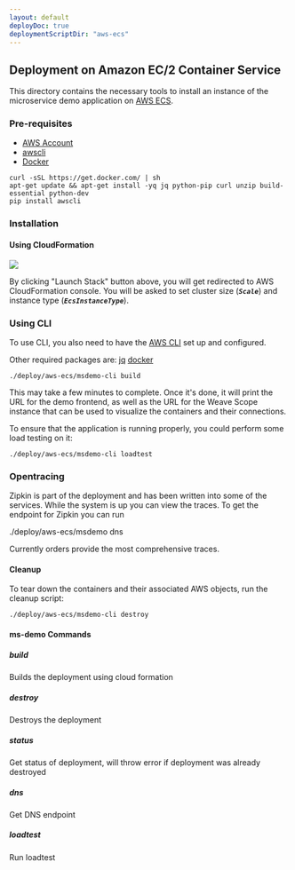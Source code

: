 ```yaml
---
layout: default
deployDoc: true
deploymentScriptDir: "aws-ecs"
---
```


## Deployment on Amazon EC/2 Container Service

This directory contains the necessary tools to install an instance of the microservice demo application on [AWS ECS](http://docs.aws.amazon.com/AmazonECS/latest/developerguide/Welcome.html).

### Pre-requisites
* [AWS Account](https://aws.amazon.com/)
* [awscli](http://docs.aws.amazon.com/cli/latest/userguide/installing.html)
* [Docker](https://www.docker.com/products/overview)

<!-- deploy-doc require-env AWS_ACCESS_KEY_ID AWS_SECRET_ACCESS_KEY AWS_DEFAULT_REGION -->
<!-- deploy-doc-start pre-install -->

    curl -sSL https://get.docker.com/ | sh
    apt-get update && apt-get install -yq jq python-pip curl unzip build-essential python-dev
    pip install awscli

<!-- deploy-doc-end -->


### Installation

#### Using CloudFormation

[![](https://s3.amazonaws.com/cloudformation-examples/cloudformation-launch-stack.png)](https://console.aws.amazon.com/cloudformation/home#/stacks/new?templateURL=https:%2F%2Fs3.amazonaws.com%2Fweaveworks-cfn-public%2Fmicroservices-demo%2Fmicroservices-demo.json)

By clicking "Launch Stack" button above, you will get redirected to AWS CloudFormation console. You will be asked to set cluster size (***`Scale`***) and instance type (***`EcsInstanceType`***).

### Using CLI

To use CLI, you also need to have the [AWS CLI](http://docs.aws.amazon.com/cli/latest/userguide/cli-chap-getting-set-up.html) set up and configured.

Other required packages are:
[jq](https://stedolan.github.io/jq/)
[docker](https://docs.docker.com/engine/getstarted/step_one/)


<!-- deploy-doc-start create-infrastructure -->

    ./deploy/aws-ecs/msdemo-cli build

<!-- deploy-doc-end -->


This may take a few minutes to complete. Once it's done, it will print the URL for the demo frontend, as well as the URL for the Weave Scope instance that can be used to visualize the containers and their connections.

To ensure that the application is running properly, you could perform some load testing on it:

<!-- deploy-doc-start run-tests -->

    ./deploy/aws-ecs/msdemo-cli loadtest

<!-- deploy-doc-end -->

<!-- deploy-doc-hidden run-tests

    frontend_service=$(aws ecs list-services -\-cluster microservices-demo-cluster -\-query 'serviceArns[?contains(@, `FrontEndService`) == `true`]' -\-output text)
    frontend_task=$(aws ecs list-tasks -\-cluster microservices-demo-cluster -\-service-name $frontend_service  -\-query 'taskArns[0]' -\-output text)
    container_inst=$(aws ecs describe-tasks -\-cluster microservices-demo-cluster -\-tasks $frontend_task -\-query 'tasks[0].containerInstanceArn' -\-output text)
    instance_id=$(aws ecs describe-container-instances -\-cluster microservices-demo-cluster -\-container-instances $container_inst -\-query 'containerInstances[0].ec2InstanceId'  -\-output text)
    ip_address=$(aws ec2 describe-instances -\-instance-ids $instance_id -\-query 'Reservations[0].Instances[*].PublicIpAddress' -\-output text)

    cat >> /root/healthcheck.sh <<-EOF
#!/usr/bin/env bash
eval \$(weave env)
docker build -t healthcheck -f Dockerfile-healthcheck .
docker run -\-rm -t healthcheck -s user.weave.local,catalogue.weave.local,cart.weave.local,shipping.weave.local,payment.weave.local,orders.weave.local,queue-master.weave.local -r 5
EOF

    scp -i ~/.ssh/microservices-demo-key.pem -o "StrictHostKeyChecking no" /root/healthcheck.sh deploy/healthcheck.rb deploy/Dockerfile-healthcheck ec2-user@$dns_name:/home/ec2-user/
    ssh -i ~/.ssh/microservices-demo-key.pem ec2-user@$ip_address "chmod +x healthcheck.sh; ./healthcheck.sh"

    if [ $? -ne 0 ]; then
        exit 1;
    fi
-->

### Opentracing

Zipkin is part of the deployment and has been written into some of the services.  While the system is up you can view the traces.
To get the endpoint for Zipkin you can run 

./deploy/aws-ecs/msdemo dns

Currently orders provide the most comprehensive traces.

#### Cleanup

To tear down the containers and their associated AWS objects, run the cleanup script:

<!-- deploy-doc-start destroy-infrastructure -->

    ./deploy/aws-ecs/msdemo-cli destroy

<!-- deploy-doc-end -->

#### ms-demo Commands

##### build
Builds the deployment using cloud formation

##### destroy 
Destroys the deployment

##### status
Get status of deployment, will throw error if deployment was already destroyed

##### dns
Get DNS endpoint

##### loadtest
Run loadtest
